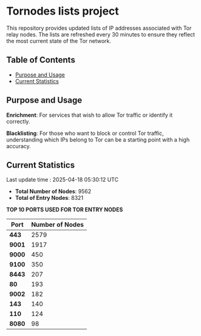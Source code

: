 # Tornodes lists project

This repository provides updated lists of IP addresses associated with Tor relay nodes. The lists are refreshed every 30 minutes to ensure they reflect the most current state of the Tor network.

## Table of Contents

- [Purpose and Usage](#purpose-and-usage)
- [Current Statistics](#current-statistics)


## Purpose and Usage

**Enrichment**: For services that wish to allow Tor traffic or identify it correctly.

**Blacklisting**: For those who want to block or control Tor traffic, understanding which IPs belong to Tor can be a starting point with a high accuracy.

## Current Statistics

Last update time : 2025-04-18 05:30:12 UTC

- **Total Number of Nodes**: 9562
- **Total of Entry Nodes**: 8321

**TOP 10 PORTS USED FOR TOR ENTRY NODES**

| **Port** | **Number of Nodes** |
|------|-----------------|
| **443**   | 2579  |
| **9001**   | 1917  |
| **9000**   | 450  |
| **9100**   | 350  |
| **8443**   | 207  |
| **80**   | 193  |
| **9002**   | 182  |
| **143**   | 140  |
| **110**   | 124  |
| **8080**   | 98  |

